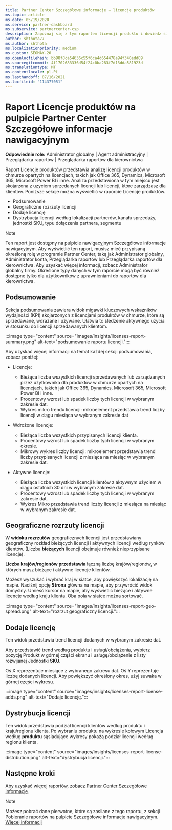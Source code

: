```yaml
---
title: Partner Center Szczegółowe informacje — licencje produktów
ms.topic: article
ms.date: 05/19/2020
ms.service: partner-dashboard
ms.subservice: partnercenter-csp
description: Zapoznaj się z tym raportem licencji produktu i dowiedz się, jak ulepszyć swoje licencjonowane produkty w chmurze, które sprzedajesz lub zarządzasz swoimi klientami.
author: shthota77
ms.author: shthota
ms.localizationpriority: medium
ms.custom: SEOMAY.20
ms.openlocfilehash: bb98f8ca54636c55f6ca4d654478a94f340edd89
ms.sourcegitcommit: 4f1702683336d54f24c0ba283f7d13dda581923d
ms.translationtype: MT
ms.contentlocale: pl-PL
ms.lasthandoff: 07/16/2021
ms.locfileid: "114377051"
---
```

# <a name="product-licenses-report-in-the-partner-center-insights-dashboard"></a>Raport Licencje produktów na pulpicie Partner Center Szczegółowe informacje nawigacyjnym

**Odpowiednie role:** Administrator globalny | Agent administracyjny | Przeglądarka raportów | Przeglądarka raportów dla kierownictwa

Raport Licencje produktów przedstawia analizę licencji produktów w chmurze opartych na licencjach, takich jak Office 365, Dynamics, Microsoft 365, Microsoft Power BI i inne. Analiza przedstawiona w tym miejscu jest skojarzona z użyciem sprzedanych licencji lub licencji, które zarządzasz dla klientów. Poniższe sekcje można wyświetlić w raporcie Licencje produktów.

- Podsumowanie
- Geograficzne rozrzuty licencji
- Dodaje licencję
- Dystrybucja licencji według lokalizacji partnerów, kanału sprzedaży, jednostki SKU, typu dołączenia partnera, segmentu

 > [!NOTE]
 > Ten raport jest dostępny na pulpicie nawigacyjnym Szczegółowe informacje nawigacyjnym. Aby wyświetlić ten raport, musisz mieć przypisaną określoną rolę w programie Partner Center, taką jak Administrator globalny, Administrator konta, Przeglądarka raportów lub Przeglądarka raportów dla kierownictwa. Aby uzyskać więcej informacji, zobacz Administrator globalny firmy. Określone typy danych w tym raporcie mogą być również dostępne tylko dla użytkowników z uprawnieniami do raportów dla kierownictwa.

## <a name="summary"></a>Podsumowanie

Sekcja podsumowania zawiera widok migawki kluczowych wskaźników wydajności (KPI) skojarzonych z licencjami produktów w chmurze, które są sprzedawane, wdrażane i używane. Ułatwia to śledzenie aktywnego użycia w stosunku do licencji sprzedawanych klientom.

:::image type="content" source="images/insights/licenses-report-summary.png" alt-text="podsumowanie raportu licencji.":::

Aby uzyskać więcej informacji na temat każdej sekcji podsumowania, zobacz poniżej:

- Licencje: 
  - Bieżąca liczba wszystkich licencji sprzedawanych lub zarządzanych przez użytkownika dla produktów w chmurze opartych na licencjach, takich jak Office 365, Dynamics, Microsoft 365, Microsoft Power BI i inne.
  - Procentowy wzrost lub spadek liczby tych licencji w wybranym zakresie dat.
  - Wykres mikro trendu licencji: mikroelement przedstawia trend liczby licencji w ciągu miesiąca w wybranym zakresie dat

- Wdrożone licencje:
  - Bieżąca liczba wszystkich przypisanych licencji klienta.
  - Procentowy wzrost lub spadek liczby tych licencji w wybranym okresie.
  - Mikrowy wykres liczby licencji: mikroelement przedstawia trend liczby przypisanych licencji z miesiąca na miesiąc w wybranym zakresie dat.

- Aktywne licencje: 
  - Bieżąca liczba wszystkich licencji klientów z aktywnym użyciem w ciągu ostatnich 30 dni w wybranym zakresie dat.
  - Procentowy wzrost lub spadek liczby tych licencji w wybranym zakresie dat.
  - Wykres Mikro przedstawia trend liczby licencji z miesiąca na miesiąc w wybranym zakresie dat.

## <a name="geographical-spread-of-licenses"></a>Geograficzne rozrzuty licencji

W **widoku rozrzutów** geograficznych licencji jest przedstawiany geograficzny rozkład bieżących licencji i aktywnych licencji według rynków klientów. (Liczba **bieżących** licencji obejmuje również nieprzypisane licencje).

**Liczba krajów/regionów przedstawia** łączną liczbę krajów/regionów, w których masz bieżące i aktywne licencje klientów.

Możesz wyszukać i wybrać kraj w siatce, aby powiększyć lokalizację na mapie. Naciśnij opcję **Strona** główna na mapie, aby przywrócić widok domyślny. Umieść kursor na mapie, aby wyświetlić bieżące i aktywne licencje według kraju klienta. Oba pola w siatce można sortować.

:::image type="content" source="images/insights/licenses-report-geo-spread.png" alt-text="rozrzut geograficzny licencji.":::

## <a name="license-adds"></a>Dodaje licencję

Ten widok przedstawia trend licencji dodanych w wybranym zakresie dat. 

Aby przedstawić trend według produktu i usługi/obciążenia, wybierz pozycję Produkt w górnej części ekranu i usługę/obciążenie z listy rozwijanej Jednostki **SKU.**

Oś X reprezentuje miesiące z wybranego zakresu dat. Oś Y reprezentuje liczbę dodanych licencji. Aby powiększyć określony okres, użyj suwaka w górnej części wykresu.

:::image type="content" source="images/insights/licenses-report-license-adds.png" alt-text="Dodaje licencję.":::

## <a name="license-distribution"></a>Dystrybucja licencji

Ten widok przedstawia podział licencji klientów według produktu i kraju/regionu klienta. Po wybraniu produktu na wykresie kołowym Licencja według **produktu** sąsiadujące wykresy pokażą podział licencji według regionu klienta.

:::image type="content" source="images/insights/licenses-report-license-distribution.png" alt-text="dystrybucja licencji.":::

## <a name="next-steps"></a>Następne kroki

Aby uzyskać więcej raportów, [zobacz Partner Center Szczegółowe informacje](partner-center-insights.md).

>[!NOTE] 
> Możesz pobrać dane pierwotne, które są zasilane z tego raportu, z sekcji Pobieranie raportów na pulpicie Szczegółowe informacje nawigacyjnym. [Więcej informacji](insights-download-reports.md)
